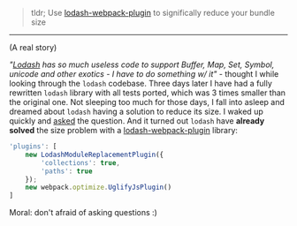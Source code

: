 > tldr; Use [lodash-webpack-plugin][1] to significally reduce your bundle size

---

(A real story)

*"[Lodash][2] has so much useless code to support Buffer, Map, Set, Symbol, unicode and other exotics - I have to do something w/ it"* - thought I while looking through the `lodash` codebase. Three days later I have had a fully rewritten `lodash` library with all tests ported, which was 3 times smaller than the original one. Not sleeping too much for those days, I fall into asleep and dreamed about `lodash` having a solution to reduce its size. I waked up quickly and [asked][3] the question. And it turned out `lodash` have **already solved** the size problem with a [lodash-webpack-plugin][1] library:

```js
'plugins': [
    new LodashModuleReplacementPlugin({
        'collections': true,
        'paths': true
    });
    new webpack.optimize.UglifyJsPlugin()
]
```

Moral: don't afraid of asking questions :)

[1]: https://www.npmjs.com/package/lodash-webpack-plugin
[2]: https://lodash.com/docs/
[3]: https://github.com/lodash/lodash/issues/3030
